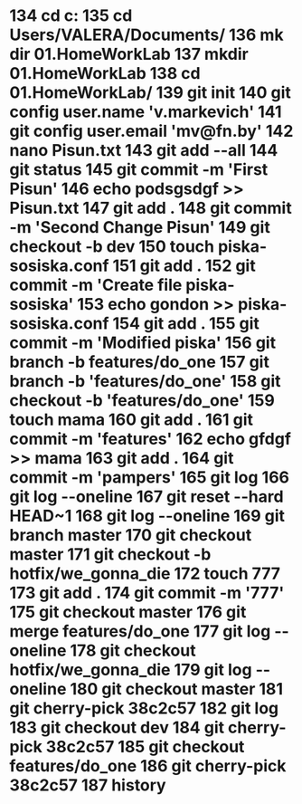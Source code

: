 <html>
<h1>
  134  cd c:
  135  cd Users/VALERA/Documents/
  136  mk dir 01.HomeWorkLab
  137  mkdir 01.HomeWorkLab
  138  cd 01.HomeWorkLab/
  139  git init
  140  git config user.name 'v.markevich'
  141  git config user.email 'mv@fn.by'
  142  nano Pisun.txt
  143  git add --all
  144  git status
  145  git commit -m 'First Pisun'
  146  echo podsgsdgf >> Pisun.txt
  147  git add .
  148  git commit -m 'Second Change Pisun'
  149  git checkout -b dev
  150  touch piska-sosiska.conf
  151  git add .
  152  git commit -m 'Create file piska-sosiska'
  153  echo gondon >> piska-sosiska.conf
  154  git add .
  155  git commit -m 'Modified piska'
  156  git branch -b features/do_one
  157  git branch -b 'features/do_one'
  158  git checkout -b 'features/do_one'
  159  touch mama
  160  git add .
  161  git commit -m 'features'
  162  echo gfdgf >> mama
  163  git add .
  164  git commit -m 'pampers'
  165  git log
  166  git log --oneline
  167  git reset --hard HEAD~1
  168  git log --oneline
  169  git branch master
  170  git checkout master
  171  git checkout -b hotfix/we_gonna_die
  172  touch 777
  173  git add .
  174  git commit -m '777'
  175  git checkout master
  176  git merge features/do_one
  177  git log --oneline
  178  git checkout hotfix/we_gonna_die
  179  git log --oneline
  180  git checkout master
  181  git cherry-pick 38c2c57
  182  git log
  183  git checkout dev
  184  git cherry-pick 38c2c57
  185  git checkout features/do_one
  186  git cherry-pick 38c2c57
  187  history
</h1>
</html>

